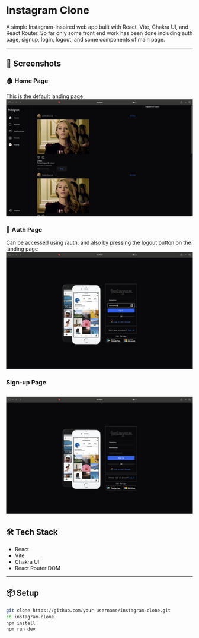 # Instagram Clone

A simple Instagram-inspired web app built with React, Vite, Chakra UI, and React Router. So far only some front end work has been done including auth page, signup, login, logout, and some components of main page.

---

## 🚀 Screenshots

### 🏠 Home Page
This is the default landing page
![Home](./src/screenshots/home.png)

### 🔐 Auth Page
Can be accessed using /auth, and also by pressing the logout button on the landing page
![Auth](./src/screenshots/auth.png)

### Sign-up Page
![Signup](./src/screenshots/signup.png)
---

## 🛠️ Tech Stack

- React
- Vite
- Chakra UI
- React Router DOM

---

## 📦 Setup

```bash
git clone https://github.com/your-username/instagram-clone.git
cd instagram-clone
npm install
npm run dev
